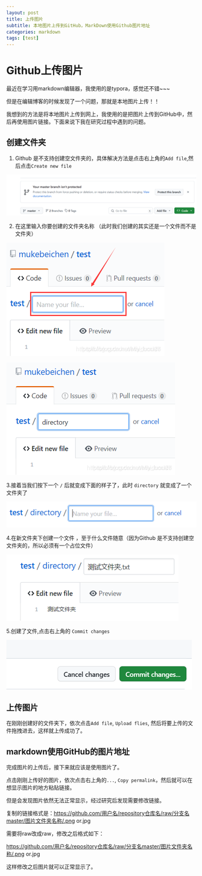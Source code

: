 ```yaml
---
layout: post
title: 上传图片
subtitle: 本地图片上传到GitHub，MarkDown使用Github图片地址
categories: markdown
tags: [test]
---
```


<h1>Github上传图片</h1>

最近在学习用markdown编辑器，我使用的是typora，感觉还不错~~~

但是在编辑博客的时候发现了一个问题，那就是本地图片上传！！

我想到的方法是将本地图片上传到网上，我使用的是把图片上传到GitHub中，然后再使用图片链接。下面来说下我在研究过程中遇到的问题。

<h2>创建文件夹</h2>

1. Github 是不支持创建空文件夹的，具体解决方法是点击右上角的`Add file`,然后点击`Create new file`

![picture013](https://github.com/shengmocha/shengmocha.github.io/raw/bf6196e7fbb7488518ca34a774ce9f12d361c9a4/assets/images/picture/picture013.png)

2. 在这里输入你要创建的文件夹名称 （此时我们创建的其实还是一个文件而不是文件夹）

![picture014](https://github.com/shengmocha/shengmocha.github.io/blob/cca89c53846e299655ddcf187e66a0936167da87/assets/images/picture/picture014.png)

![picture015](https://github.com/shengmocha/shengmocha.github.io/blob/cca89c53846e299655ddcf187e66a0936167da87/assets/images/picture/picture015.png)

3.接着当我们按下一个 `/` 后就变成下面的样子了，此时 `directory` 就变成了一个文件夹了

![picture016](https://github.com/shengmocha/shengmocha.github.io/blob/cca89c53846e299655ddcf187e66a0936167da87/assets/images/picture/picture016.png)

4.在新文件夹下创建一个文件 ，至于什么文件随意（因为Github 是不支持创建空文件夹的，所以必须有一个占位文件）

![picture017](https://github.com/shengmocha/shengmocha.github.io/blob/cca89c53846e299655ddcf187e66a0936167da87/assets/images/picture/picture017.png)

5.创建了文件,点击右上角的 `Commit changes`

![picture018](https://github.com/shengmocha/shengmocha.github.io/blob/cca89c53846e299655ddcf187e66a0936167da87/assets/images/picture/picture018.png)

<h2>上传图片</h2>

在刚刚创建好的文件夹下，依次点击`Add file`, `Upload flies`, 然后将要上传的文件拖拽进去，这样就上传成功了。

<h2>markdown使用GitHub的图片地址</h2>

完成图片的上传后，接下来就应该是使用图片了。

点击刚刚上传好的图片，依次点击右上角的`...`, `Copy permalink`，然后就可以在想显示图片的地方粘贴链接。

但是会发现图片依然无法正常显示，经过研究后发现需要修改链接。

复制的链接格式是：https://github.com/用户名/repository仓库名/raw/分支名master/图片文件夹名称/.png or.jpg

需要将raw改成raw，修改之后格式如下：

https://github.com/用户名/repository仓库名/raw/分支名master/图片文件夹名称/.png or.jpg

这样修改之后图片就可以正常显示了。
